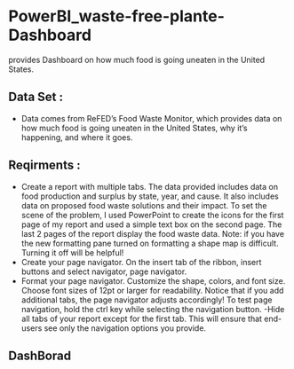 # PowerBI_waste-free-plante-Dashboard
provides Dashboard on how much food is going uneaten in the United States.


## Data Set :
- Data comes from ReFED’s Food Waste Monitor, which provides data on how much food is going uneaten in the United States,
  why it’s happening, and where it goes.

## Reqirments :
- Create a report with multiple tabs.
   The data provided includes data on food production and surplus by state, year, and cause.
   It also includes data on proposed food waste solutions and their impact.
   To set the scene of the problem, I used PowerPoint to create the icons for the first page of my report and used a simple text box on the second page.
   The last 2 pages of the report display the food waste data.
   Note: if you have the new formatting pane turned on formatting a shape map is difficult. Turning it off will be helpful!
- Create your page navigator.
  On the insert tab of the ribbon, insert buttons and select navigator, page navigator.
- Format your page navigator. Customize the shape, colors, and font size.
  Choose font sizes of 12pt or larger for readability.
  Notice that if you add additional tabs, the page navigator adjusts accordingly!
  To test page navigation, hold the ctrl key while selecting the navigation button.
-Hide all tabs of your report except for the first tab.
 This will ensure that end-users see only the navigation options you provide.

## DashBorad 
